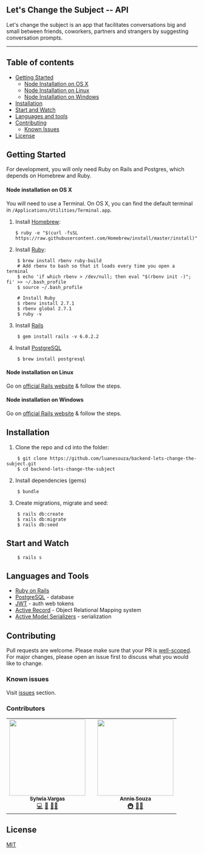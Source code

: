 ## Let's Change the Subject -- API

Let's change the subject is an app that facilitates conversations big and small between friends, coworkers, partners and strangers by suggesting conversation prompts.

***
## Table of contents
- [Getting Started](#getting-started)
    - [Node Installation on OS X](#node-installation-on-os-x)
    - [Node Installation on Linux](#node-installation-on-linux)
    - [Node Installation on Windows](#node-installation-on-windows)
- [Installation](#installation)
- [Start and Watch](#start-and-watch)
- [Languages and tools](#languages-and-tools)
- [Contributing](#contributing)
    - [Known Issues](#known-issues)
- [License](#license)

## Getting Started
For development, you will only need Ruby on Rails and Postgres, which depends on Homebrew and Ruby. 

#### Node installation on OS X

You will need to use a Terminal. On OS X, you can find the default terminal in
`/Applications/Utilities/Terminal.app`.

1. Install [Homebrew](http://brew.sh/):

    ```
    $ ruby -e "$(curl -fsSL https://raw.githubusercontent.com/Homebrew/install/master/install)"
    ```

2. Install [Ruby](https://www.ruby-lang.org/en/):
```
    $ brew install rbenv ruby-build
    # Add rbenv to bash so that it loads every time you open a terminal
    $ echo 'if which rbenv > /dev/null; then eval "$(rbenv init -)"; fi' >> ~/.bash_profile
    $ source ~/.bash_profile

    # Install Ruby
    $ rbenv install 2.7.1
    $ rbenv global 2.7.1
    $ ruby -v
```
3. Install [Rails](https://rubyonrails.org/)
```
    $ gem install rails -v 6.0.2.2
```

4. Install [PostgreSQL](https://www.postgresql.org/)
```
    $ brew install postgresql
```

#### Node installation on Linux

Go on [official Rails website](https://gorails.com/setup/ubuntu/19.10) & follow the steps.

#### Node installation on Windows

Go on [official Rails website](https://gorails.com/setup/windows/10) & follow the steps.

## Installation

1. Clone the repo and cd into the folder:
```
    $ git clone https://github.com/luanesouza/backend-lets-change-the-subject.git
    $ cd backend-lets-change-the-subject
```
2. Install dependencies (gems)
```
    $ bundle
```
3. Create migrations, migrate and seed:
```
    $ rails db:create
    $ rails db:migrate
    $ rails db:seed
```

## Start and Watch

```
    $ rails s
```
## Languages and Tools

- [Ruby on Rails](https://rubyonrails.org/) 
- [PostgreSQL](https://www.postgresql.org/) - database
- [JWT](https://jwt.io/) - auth web tokens
- [Active Record](https://guides.rubyonrails.org/active_record_basics.html) - Object Relational Mapping system
- [Active Model Serializers](https://github.com/rails-api/active_model_serializers) - serialization

## Contributing
Pull requests are welcome. Please make sure that your PR is [well-scoped](https://www.netlify.com/blog/2020/03/31/how-to-scope-down-prs/).
For major changes, please open an issue first to discuss what you would like to change. 

### Known issues
Visit [issues](https://github.com/luanesouza/backend-lets-change-the-subject/issues) section.

### Contributors
<table>
  <tr>
    <td align="center"><a href="https://github.com/sylwiavargas"><img src="https://avatars2.githubusercontent.com/u/45401242?s=460&u=2efe4366e8a6c7e8732daaaf8373250e7c8cfdd9&v=4" width="200px;" alt=""/><br /><sub><b>Sylwia Vargas</b></sub></a><br /><a href="https://github.com/luanesouza/backend-lets-change-the-subject/commits?author=sylwiavargas" title="Code">💻</a> <a href="https://github.com/sruti/covid19-riskfactors-app/commits/master/README.md" title="Documentation">📖</a> <a href="https://github.com/luanesouza/backend-lets-change-the-subject/issues/created_by/sylwiavargas" title="Bug reports">🐛</a><a href="#ideas-sylwia" title="Ideas, Planning, & Feedback">💡</a></td>
    <td></td>
    <td align="center"><a href="http://sruti.me/"><img src="https://avatars1.githubusercontent.com/u/43556847?s=460&u=f486596a5bfedd9ebd4190c7af9a3d28f0183812&v=4" width="200px;" alt=""/><br /><sub><b>Annie Souza</b></sub></a><br /><a href="#infra-annie" title="Infrastructure (Hosting, Build-Tools, etc)">🚇</a> <a href="https://github.com/luanesouza/backend-lets-change-the-subject/issues?q=is%3Aopen+is%3Aissue+luanesouza" title="Bug reports">🐛</a><a href="#ideas-sruti" title="Ideas, Planning, & Feedback">💡</a></td>
    </tr>
</table>


## License
[MIT](https://choosealicense.com/licenses/mit/)
